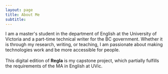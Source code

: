 ```yaml
---
layout: page
title: About Me
subtitle:
---
```


I am a master's student in the department of English at the University of Victoria and a part-time technical writer for the BC government. Whether it is through my research, writing, or teaching, I am passionate about making technologies work and be more accessible for people.
<br>
<br>
This digital edition of **Regla** is my capstone project, which partially fulfills the requirements of the MA in English at UVic.
